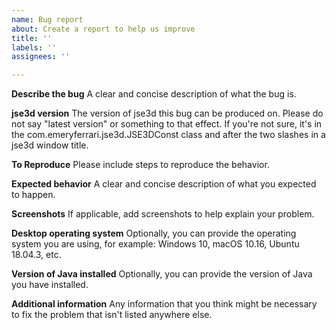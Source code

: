 ```yaml
---
name: Bug report
about: Create a report to help us improve
title: ''
labels: ''
assignees: ''

---
```


**Describe the bug**
A clear and concise description of what the bug is.

**jse3d version**
The version of jse3d this bug can be produced on. Please do not say "latest version" or something to that effect. If you're not sure, it's in the com.emeryferrari.jse3d.JSE3DConst class and after the two slashes in a jse3d window title.

**To Reproduce**
Please include steps to reproduce the behavior.

**Expected behavior**
A clear and concise description of what you expected to happen.

**Screenshots**
If applicable, add screenshots to help explain your problem.

**Desktop operating system**
Optionally, you can provide the operating system you are using, for example: Windows 10, macOS 10.16, Ubuntu 18.04.3, etc.

**Version of Java installed**
Optionally, you can provide the version of Java you have installed.

**Additional information**
Any information that you think might be necessary to fix the problem that isn't listed anywhere else.

